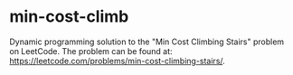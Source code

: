 # min-cost-climb
Dynamic programming solution to the "Min Cost Climbing Stairs" problem on LeetCode. The problem can be found at: https://leetcode.com/problems/min-cost-climbing-stairs/.
